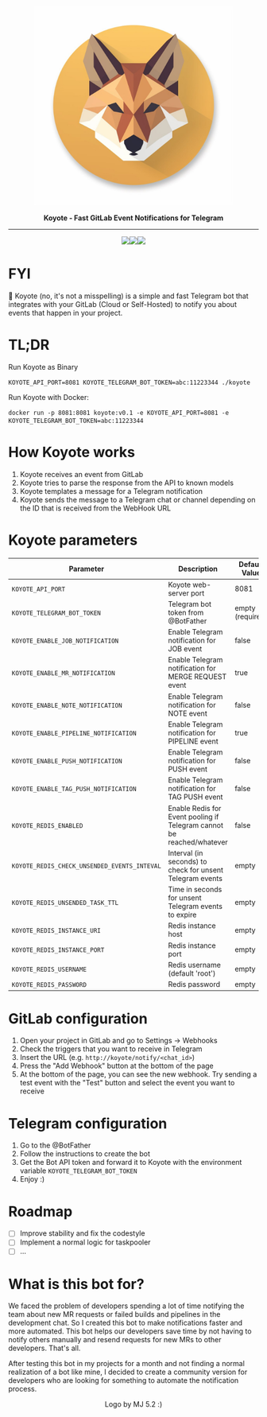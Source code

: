 <p align="center">
  <img src="koyote.jpg" width="400" height="400"/>
</p>

<p align="center"><b>Koyote - Fast GitLab Event Notifications for Telegram</b></p>

<hr>
<p align="center"><img src="https://img.shields.io/badge/Telegram-2CA5E0?style=for-the-badge&logo=telegram&logoColor=white"><img src="https://img.shields.io/badge/GitLab-330F63?style=for-the-badge&logo=gitlab&logoColor=white"><img src="https://img.shields.io/badge/Go-00ADD8?style=for-the-badge&logo=go&logoColor=white"></p>


# FYI
🦊 Koyote (no, it's not a misspelling) is a simple and fast Telegram bot that integrates with your GitLab (Cloud or Self-Hosted) to notify you about events that happen in your project.

# TL;DR
Run Koyote as Binary
```
KOYOTE_API_PORT=8081 KOYOTE_TELEGRAM_BOT_TOKEN=abc:11223344 ./koyote 
```

Run Koyote with Docker:
```
docker run -p 8081:8081 koyote:v0.1 -e KOYOTE_API_PORT=8081 -e KOYOTE_TELEGRAM_BOT_TOKEN=abc:11223344
```

# How Koyote works

1. Koyote receives an event from GitLab
2. Koyote tries to parse the response from the API to known models
3. Koyote templates a message for a Telegram notification
4. Koyote sends the message to a Telegram chat or channel depending on the ID that is received from the WebHook URL


# Koyote parameters
|Parameter|Description|Default Value|
|--|--|--|
|`KOYOTE_API_PORT`|Koyote web-server port| 8081|
|`KOYOTE_TELEGRAM_BOT_TOKEN`|Telegram bot token from @BotFather| empty (required)|
|`KOYOTE_ENABLE_JOB_NOTIFICATION`|Enable Telegram notification for JOB event|false|
|`KOYOTE_ENABLE_MR_NOTIFICATION`|Enable Telegram notification for MERGE REQUEST event|true|
|`KOYOTE_ENABLE_NOTE_NOTIFICATION`|Enable Telegram notification for NOTE event|false|
|`KOYOTE_ENABLE_PIPELINE_NOTIFICATION`|Enable Telegram notification for PIPELINE event|true|
|`KOYOTE_ENABLE_PUSH_NOTIFICATION`|Enable Telegram notification for PUSH event|false|
|`KOYOTE_ENABLE_TAG_PUSH_NOTIFICATION`|Enable Telegram notification for TAG PUSH event|false|
|`KOYOTE_REDIS_ENABLED`|Enable Redis for Event pooling if Telegram cannot be reached/whatever|false|
|`KOYOTE_REDIS_CHECK_UNSENDED_EVENTS_INTEVAL`|Interval (in seconds) to check for unsent Telegram events|empty|
|`KOYOTE_REDIS_UNSENDED_TASK_TTL`|Time in seconds for unsent Telegram events to expire|empty|
|`KOYOTE_REDIS_INSTANCE_URI`|Redis instance host|empty|
|`KOYOTE_REDIS_INSTANCE_PORT`|Redis instance port|empty|
|`KOYOTE_REDIS_USERNAME`|Redis username (default 'root')|empty|
|`KOYOTE_REDIS_PASSWORD`|Redis password|empty|

# GitLab configuration

1. Open your project in GitLab and go to Settings -> Webhooks
2. Check the triggers that you want to receive in Telegram
3. Insert the URL (e.g. `http://koyote/notify/<chat_id>`)
4. Press the "Add Webhook" button at the bottom of the page
5. At the bottom of the page, you can see the new webhook. Try sending a test event with the "Test" button and select the event you want to receive

# Telegram configuration
1. Go to the @BotFather
2. Follow the instructions to create the bot
3. Get the Bot API token and forward it to Koyote with the environment variable `KOYOTE_TELEGRAM_BOT_TOKEN`
4. Enjoy :)

# Roadmap
- [ ] Improve stability and fix the codestyle
- [ ] Implement a normal logic for taskpooler
- [ ] ...

# What is this bot for?

We faced the problem of developers spending a lot of time notifying the team about new MR requests or failed builds and pipelines in the development chat. So I created this bot to make notifications faster and more automated. This bot helps our developers save time by not having to notify others manually and resend requests for new MRs to other developers. That's all.

After testing this bot in my projects for a month and not finding a normal realization of a bot like mine, I decided to create a community version for developers who are looking for something to automate the notification process.

<p align="center">Logo by MJ 5.2 :)</p>

